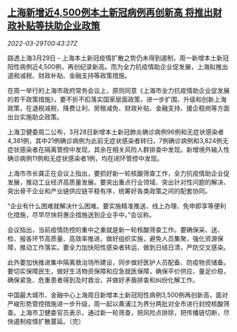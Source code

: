 <!--1648515663000-->
[上海新增近4,500例本土新冠病例再创新高 将推出财政补贴等扶助企业政策](https://cn.reuters.com/article/shanghai-pandemic-updates-0329-tues-idCNKCS2LQ01J)
------

<div><i>2022-03-29T00:43:27Z</i></div><p>路透上海3月29日 - 上海本土新冠疫情扩散之势仍未得到遏制，周一新增本土新冠阳性病例近4,500例，再创纪录新高。而为全力抗疫情助企业促发展，上海拟推出退税减税、财政补贴、金融支持等政策措施。</p><p>在周一举行的上海市政府常务会议上，原则同意《上海市全力抗疫情助企业促发展的若干政策措施》，要不折不扣落实国家层面政策，进一步扩围、升级和创新上海政策，在退税减税、降费让利、房租减免、财政补贴、金融支持、援企稳岗等方面出台实施助企政策。</p><p>上海卫健委周二公布，3月28日新增本土新冠肺炎确诊病例96例和无症状感染者4,381例，其中21例确诊病例为此前无症状感染者转归，7例确诊病例和3,824例无症状感染者在隔离管控中发现，其余在相关风险人群排查中发现。新增境外输入性确诊病例11例和无症状感染者1例，均在闭环管控中发现。</p><p>上海市市长龚正在会议上指出，要抓好新一轮核酸筛查工作，全力抗疫情助企业促发展，推动工业经济高质量发展。要突出重点行业领域、突出针对性问题的解决、突出骨干企业和产业链供应链平稳有序，统筹好各类政策之间的配套协同。</p><p>“企业有什么困难就解决什么困难。要实施精准推送、线上办理、免申即享等便利化措施，尽早尽快将惠企措施送到企业手中。”会议称。</p><p>会议指出，当前疫情防控的重中之重就是新一轮核酸筛查工作。要确保采、送、检、报各环节高质量、高效率推进，做好组织实施，避免人员集聚，强化资源保障，推动工作落实。要全力加快阳性感染者转运，做到日结日清，严防交叉感染。</p><p>此外要加快推进集中隔离救治场所建设，同步做好医护人员配备、防疫物资储备。要切实保障民生，做好生活物资保障和应急就医保障，确保平价供应、量足价稳，确保紧急、危重患者得到及时救治，并做好矛盾排查和纠纷化解工作。</p><p>中国最大城市、金融中心上海周日新增本土新冠阳性病例3,500例再创新高，面对严峻形势管控措施进一步升级，周一起以黄浦江为界分两批对全市进行封控核酸筛查。上海市卫健委官员表示，通过新一轮筛查，把风险点排除，把传播链切断，尽快遏制疫情扩散蔓延。（完）</p>
